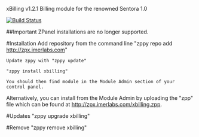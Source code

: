 xBilling v1.2.1
Billing module for the renowned Sentora 1.0

[![Build Status](https://travis-ci.org/modpluz/xbilling.png?branch=master)](https://travis-ci.org/modpluz/xbilling)

##Important
ZPanel installations are no longer supported.

#Installation
	Add repository from the command line
		"zppy repo add http://zpx.imerlabs.com"
	
	Update zppy with "zppy update"

	"zppy install xbilling"

	You should then find module in the Module Admin section of your control panel.

Alternatively, you can install from the Module Admin by uploading the "zpp" file 
which can be found at http://zpx.imerlabs.com/xbilling.zpp.

#Updates
	"zppy upgrade xbilling"

#Remove
	"zppy remove xbilling"



